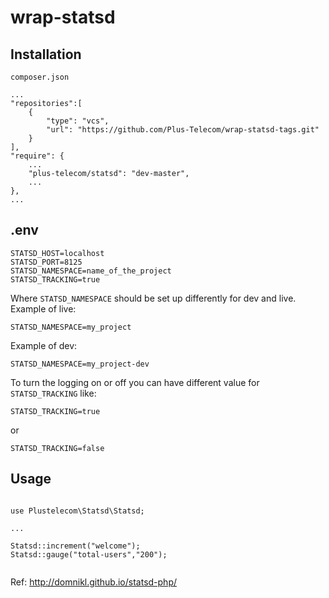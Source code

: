 # wrap-statsd


## Installation

`composer.json`
```
...
"repositories":[
    {
        "type": "vcs",
        "url": "https://github.com/Plus-Telecom/wrap-statsd-tags.git"
    }
],
"require": {
    ...
    "plus-telecom/statsd": "dev-master",
    ...
},
...
```
## .env


```
STATSD_HOST=localhost
STATSD_PORT=8125
STATSD_NAMESPACE=name_of_the_project
STATSD_TRACKING=true
```
Where `STATSD_NAMESPACE` should be set up differently for dev and live.
Example of live:
```
STATSD_NAMESPACE=my_project
```
Example of dev:
```
STATSD_NAMESPACE=my_project-dev
```

To turn the logging on or off you can have different value for `STATSD_TRACKING`
like:
```
STATSD_TRACKING=true
```
or
```
STATSD_TRACKING=false
```

## Usage

```

use Plustelecom\Statsd\Statsd;

...

Statsd::increment("welcome");
Statsd::gauge("total-users","200");


```


Ref: http://domnikl.github.io/statsd-php/
